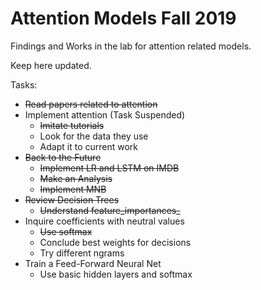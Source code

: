 # Attention Models Fall 2019
Findings and Works in the lab for attention related models.

Keep here updated.

Tasks:
- ~~Read papers related to attention~~
- Implement attention (Task Suspended)
    - ~~Imitate tutorials~~
    - Look for the data they use
    - Adapt it to current work
- ~~Back to the Future~~
    - ~~Implement LR and LSTM on IMDB~~
    - ~~Make an Analysis~~
    - ~~Implement MNB~~
- ~~Review Decision Trees~~ 
    - ~~Understand feature_importances_~~
- Inquire coefficients with neutral values
    - ~~Use softmax~~
    - Conclude best weights for decisions
    - Try different ngrams
- Train a Feed-Forward Neural Net
    - Use basic hidden layers and softmax